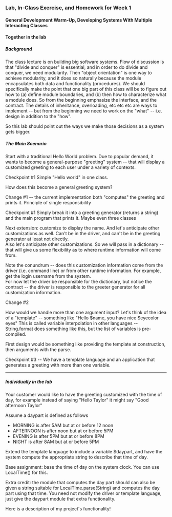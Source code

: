 ### Lab, In-Class Exercise, and Homework for Week 1 ###

#### General Development Warm-Up, Developing Systems With Multiple Interacting Classes ####

#### Together in the lab ####

##### Background #####

The class lecture is on building big software systems.  Flow of discussion is that "divide and conquer" is
essential, and in order to do divide and conquer, we need modularity.  Then "object orientation" is 
one way to achieve modularity, and it does so naturally because the module encapsulates both data and
functionality (procedures).  We should specifically make the point that one big part of this
class will be to figure out how to (a) define module boundaries, and (b) then how to characterize what
a module does.   So from the beginning emphasize the interface, and the contract.  The details of inheritance, 
overloading, etc etc etc are ways to implement -- but from the beginning we need to work on the "what" -- i.e.
design in addition to the "how".

So this lab should point out the ways we make those decisions as a system gets bigger.

#####  The Main Scenario

Start with a traditional Hello World problem.  Due to popular demand, it wants to become a general-purpose
"greeting" system -- that will display a customized greeting to each user under a variety of contexts.

Checkpoint #1
Simple "Hello world" in one class.

How does this become a general greeting system?

Change #1 -- the current implementation both "computes" the greeting and prints it.
Principle of single responsibility

Checkpoint #1
Simply break it into a greeting generator (returns a string) and the main program that prints it.
Maybe even three classes

Next extension:  customize to display the name.  And let's anticipate other customizations as well.
Can't be in the driver, and can't be in the greeting generator at least not directly.  
Also let's anticipate other customizations.  So we will pass in a dictionary -- that will give us 
some flexibility as to where runtime information will come from.

Note the conundrum -- does this customization information come from the driver (i.e. command line)
or from other runtime information.   For example, get the login username from the system.   
For now let the driver be responsible for the dictionary, but notice the contract -- 
the driver is responsible to the greeter generator for all customization information.

Change #2 

How would we handle more than one argument input?  Let's think of the idea of a "template" --
something like "Hello $name, you have nice $eyecolor eyes"
This is called variable interpolation in other languages -- String.format does something like this, but 
the list of variables is pre-compiled.

First design would be something like providing the template at construction, then arguments with the parse.

Checkpoint #3 -- We have a template language and an application that generates a greeting with 
more than one variable.

-------------------------

##### Individually in the lab #####

Your customer would like to have the greeting customized with the time of day, for example instead
of saying "Hello Taylor" it might say "Good afternoon Taylor"

Assume a daypart is defined as follows
  *  MORNING is after 5AM but at or before 12 noon
  *  AFTERNOON is after noon but at or before 5PM
  *  EVENING is after 5PM but at or before 8PM
  *  NIGHT is after 8AM but at or before 5PM
  
 Extend the template language to include a variable $daypart, and have the system compute
 the appropriate string to describe that time of day.
 
 Base assignment:   base the time of day on the system clock.  You can use LocalTime() for this.
 
 Extra credit:  the module that computes the day part should can also be given a string suitable 
 for LocalTime.parse(String) and computes the day part using that time.  You need not modify the
 driver or template language, just give the daypart module that extra functionality.
   
Here is a description of my project's functionality!
